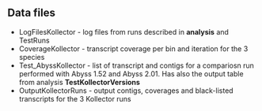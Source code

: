 ## Data files

- LogFilesKollector - log files from runs described in **analysis** and TestRuns
- CoverageKollector  - transcript coverage per bin and iteration for the 3 species
- Test_AbyssKollector - list of transcript and contigs for a compariosn run performed with Abyss 1.52 and Abyss 2.01. Has also the output table from analysis **TestKollectorVersions** 
- OutputKollectorRuns - output contigs, coverages and black-listed transcripts for the 3 Kollector runs 
